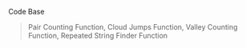 Code Base

>Pair Counting Function,
>Cloud Jumps Function,
>Valley Counting Function,
>Repeated String Finder Function
